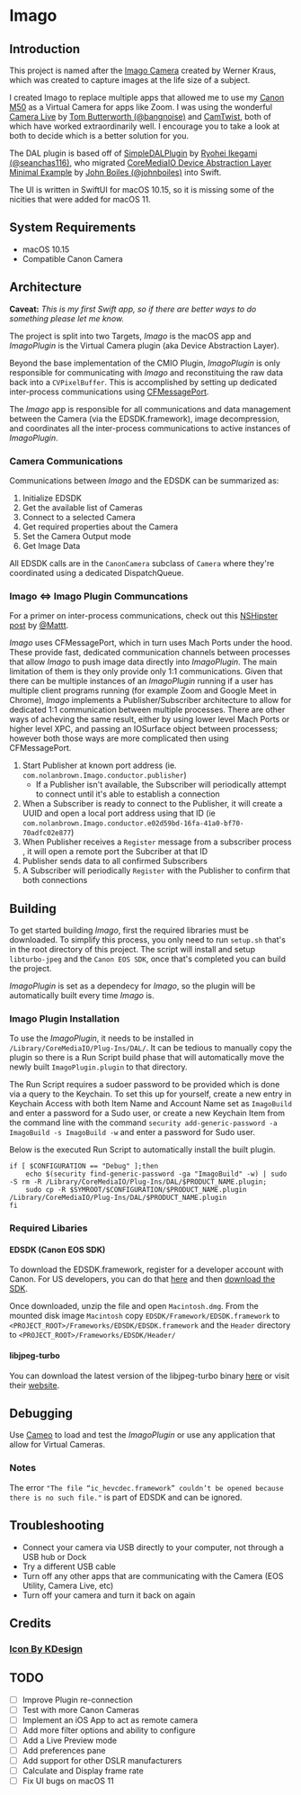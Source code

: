 # Imago 

## Introduction

This project is named after the [Imago Camera](https://en.wikipedia.org/wiki/Imago_camera) created by Werner Kraus, which was created to capture images at the life size of a subject. 

I created Imago to replace multiple apps that allowed me to use my [Canon M50](https://www.amazon.com/Canon-Mirrorless-Camera-EF-M15-45mm-Video/dp/B079Y45KTJ/) as a Virtual Camera for apps like Zoom. I was using the wonderful [Camera Live](https://github.com/v002/v002-Camera-Live) by [Tom Butterworth (@bangnoise)](https://github.com/bangnoise) and [CamTwist](http://camtwiststudio.com/), both of which have worked extraordinarily well. I encourage you to take a look at both to decide which is a better solution for you.

The DAL plugin is based off of [SimpleDALPlugin](https://github.com/seanchas116/SimpleDALPlugin) by [Ryohei Ikegami (@seanchas116)](https://github.com/seanchas116), who migrated [CoreMediaIO Device Abstraction Layer Minimal Example](https://github.com/johnboiles/coremediaio-dal-minimal-example) by [John Boiles  (@johnboiles)](https://github.com/johnboiles) into Swift.

The UI is written in SwiftUI for macOS 10.15, so it is missing some of the nicities that were added for macOS 11. 

## System Requirements

- macOS 10.15
- Compatible Canon Camera

## Architecture

**Caveat:** _This is my first Swift app, so if there are better ways to do something please let me know._

The project is split into two Targets, _Imago_ is the macOS app and _ImagoPlugin_ is the Virtual Camera plugin (aka Device Abstraction Layer). 

Beyond the base implementation of the CMIO Plugin, _ImagoPlugin_ is only responsible for communicating with _Imago_ and reconstituing the raw data back into a `CVPixelBuffer`. This is accomplished by setting up dedicated inter-process communications using [CFMessagePort](https://developer.apple.com/documentation/corefoundation/cfmessageport-rs2).

The _Imago_ app is responsible for all communications and data management between the Camera (via the EDSDK.framework), image decompression, and coordinates all the inter-process communications to active instances of _ImagoPlugin_.

### Camera Communications
Communications between _Imago_ and the EDSDK can be summarized as:
1. Initialize EDSDK
2. Get the available list of Cameras
3. Connect to a selected Camera
4. Get required properties about the Camera
5. Set the Camera Output mode
5. Get Image Data

All EDSDK calls are in the `CanonCamera` subclass of `Camera` where they're coordinated using a dedicated DispatchQueue.

### Imago <=> Imago Plugin Communcations

For a primer on inter-process communications, check out this [NSHipster post](https://nshipster.com/inter-process-communication/) by [@Mattt](https://nshipster.com/authors/mattt/).

_Imago_ uses CFMessagePort, which in turn uses Mach Ports under the hood. These provide fast, dedicated communication channels between processes that allow _Imago_ to push image data directly into _ImagoPlugin_. The main limitation of them is they only provide only 1:1 communications. Given that there can be multiple instances of an _ImagoPlugin_ running if a user has multiple client programs running (for example Zoom and Google Meet in Chrome), _Imago_ implements a Publisher/Subscriber architecture to allow for dedicated 1:1 communication between multiple processes. There are other ways of acheving the same result, either by using lower level Mach Ports or higher level XPC, and passing an IOSurface object between processess; however both those ways are more complicated then using CFMessagePort.


1. Start Publisher at known port address (ie. `com.nolanbrown.Imago.conductor.publisher`)
    - If a Publisher isn't available, the Subscriber will periodically attempt to connect until it's able to establish a connection
2. When a Subscriber is ready to connect to the Publisher, it will create a UUID and open a local port address using that ID (ie  `com.nolanbrown.Imago.conductor.e02d59bd-16fa-41a0-bf70-70adfc02e877`)
3. When Publisher receives a `Register` message from a subscriber process , it will open a remote port the Subcriber at that ID
4. Publisher sends data to all confirmed Subscribers
5. A Subscriber will periodically `Register` with the Publisher to confirm that both connections 



## Building


To get started building _Imago_, first the required libraries must be downloaded. To simplify this process, you only need to run `setup.sh` that's in the root directory of this project. The script will install and setup `libturbo-jpeg` and the `Canon EOS SDK`, once that's completed you can build the project. 

_ImagoPlugin_ is set as a dependecy for _Imago_, so the plugin will be automatically built every time _Imago_ is.

### Imago Plugin Installation
To use the _ImagoPlugin_, it needs to be installed in `/Library/CoreMediaIO/Plug-Ins/DAL/`. It can be tedious to manually copy the plugin so there is a Run Script build phase that will automatically move the newly built `ImagoPlugin.plugin` to that directory.

The Run Script requires a sudoer password to be provided which is done via a query to the Keychain. To set this up for yourself, create a new entry in Keychain Access with both Item Name and Account Name set as `ImagoBuild` and enter a password for a Sudo user, or create a new Keychain Item from the command line with the command  `security add-generic-password -a ImagoBuild -s ImagoBuild -w` and enter a password for Sudo user.

Below is the executed Run Script to automatically install the built plugin.
```
if [ $CONFIGURATION == "Debug" ];then
    echo $(security find-generic-password -ga "ImagoBuild" -w) | sudo -S rm -R /Library/CoreMediaIO/Plug-Ins/DAL/$PRODUCT_NAME.plugin; 
    sudo cp -R $SYMROOT/$CONFIGURATION/$PRODUCT_NAME.plugin /Library/CoreMediaIO/Plug-Ins/DAL/$PRODUCT_NAME.plugin
fi
```

### Required Libaries

#### EDSDK (Canon EOS SDK)
To download the EDSDK.framework, register for a developer account with Canon. For US developers, you can do that [here](https://developercommunity.usa.canon.com/canon) and then [download the SDK](https://developercommunity.usa.canon.com/canon?id=sdk_download).

Once downloaded, unzip the file and open `Macintosh.dmg`. From the mounted disk image  `Macintosh` copy  `EDSDK/Framework/EDSDK.framework` to `<PROJECT_ROOT>/Frameworks/EDSDK/EDSDK.framework` and the  `Header` directory to `<PROJECT_ROOT>/Frameworks/EDSDK/Header/`



#### libjpeg-turbo

You can download the latest version of the libjpeg-turbo binary [here](https://sourceforge.net/projects/libjpeg-turbo/files/) or visit their [website](https://libjpeg-turbo.org/Documentation/OfficialBinaries).



## Debugging

Use [Cameo](https://github.com/lvsti/Cameo) to load and test the _ImagoPlugin_ or use any application that allow for Virtual Cameras.


### Notes
The error `"The file “ic_hevcdec.framework” couldn’t be opened because there is no such file."` is part of EDSDK and can be ignored.


## Troubleshooting
- Connect your camera via USB directly to your computer, not through a USB hub or Dock
- Try a different USB cable
- Turn off any other apps that are communicating with the Camera (EOS Utility, Camera Live, etc)
- Turn off your camera and turn it back on again


## Credits

### [Icon By KDesign](https://dribbble.com/shots/7485922-Abstract-icons)

## TODO

- [ ] Improve Plugin re-connection
- [ ] Test with more Canon Cameras
- [ ] Implement an iOS App to act as remote camera
- [ ] Add more filter options and ability to configure
- [ ] Add a Live Preview mode
- [ ] Add preferences pane
- [ ] Add support for other DSLR manufacturers
- [ ] Calculate and Display frame rate 
- [ ] Fix UI bugs on macOS 11
